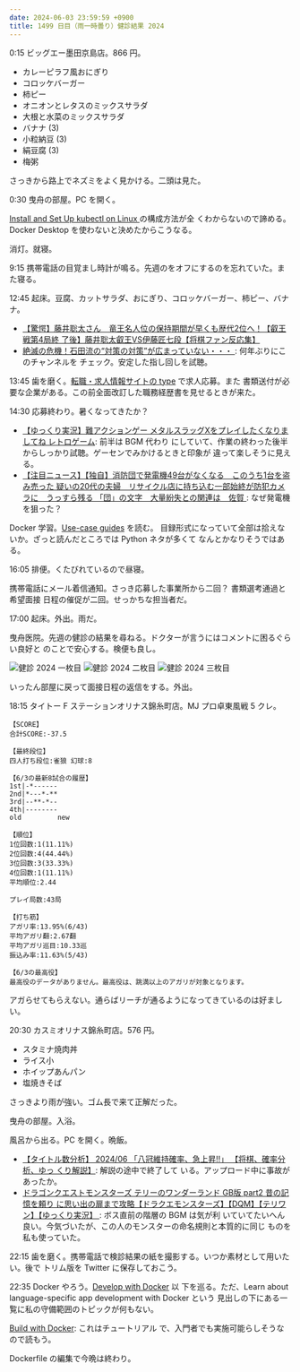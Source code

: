 ```yaml
---
date: 2024-06-03 23:59:59 +0900
title: 1499 日目（雨一時曇り）健診結果 2024
---
```


0:15 ビッグエー墨田京島店。866 円。

* カレーピラフ風おにぎり
* コロッケバーガー
* 柿ピー
* オニオンとレタスのミックスサラダ
* 大根と水菜のミックスサラダ
* バナナ (3)
* 小粒納豆 (3)
* 絹豆腐 (3)
* 梅粥

さっきから路上でネズミをよく見かける。二頭は見た。

0:30 曳舟の部屋。PC を開く。

[Install and Set Up kubectl on Linux
](https://kubernetes.io/docs/tasks/tools/install-kubectl-linux/) の構成方法が全
くわからないので諦める。Docker Desktop を使わないと決めたからこうなる。

消灯。就寝。

9:15 携帯電話の目覚まし時計が鳴る。先週のをオフにするのを忘れていた。また寝る。

12:45 起床。豆腐、カットサラダ、おにぎり、コロッケバーガー、柿ピー、バナナ。

* [【驚愕】藤井聡太さん　竜王名人位の保持期間が早くも歴代2位へ！【叡王戦第4局終
  了後】藤井聡太叡王VS伊藤匠七段【将棋ファン反応集】
  ](https://www.youtube.com/watch?v=ipG0Zw769ak)
* [絶滅の危機！石田流の“対策の対策”が広まっていない・・・
  ](https://www.youtube.com/watch?v=JNVZBfKA50E): 何年ぶりにこのチャンネルを
  チェック。安定した指し回しを試聴。

13:45 歯を磨く。[転職・求人情報サイトの type](https://type.jp/) で求人応募。また
書類送付が必要な企業がある。この前全面改訂した職務経歴書を見せるときが来た。

14:30 応募終わり。暑くなってきたか？

* [【ゆっくり実況】難アクションゲー メタルスラッグXをプレイしたくなりましてね
  レトロゲーム](https://www.youtube.com/watch?v=knkKCjHc6-I): 前半は BGM 代わり
  にしていて、作業の終わった後半からしっかり試聴。ゲーセンでみかけるときと印象が
  違って楽しそうに見える。
* [【注目ニュース】【独自】消防団で発電機49台がなくなる　このうち1台を盗み売った
  疑いの20代の夫婦　リサイクル店に持ち込む一部始終が防犯カメラに　うっすら残る
  「団」の文字　大量紛失との関連は　佐賀
  ](https://www.youtube.com/watch?v=O4QubU0sQrE): なぜ発電機を狙った？

Docker 学習。[Use-case guides](https://docs.docker.com/guides/use-case/) を読む。
目録形式になっていて全部は拾えないか。ざっと読んだところでは Python ネタが多くて
なんとかなりそうではある。

16:05 排便。くたびれているので昼寝。

携帯電話にメール着信通知。さっき応募した事業所から二回？ 書類選考通過と希望面接
日程の催促が二回。せっかちな担当者だ。

17:00 起床。外出。雨だ。

曳舟医院。先週の健診の結果を尋ねる。ドクターが言うにはコメントに困るぐらい良好と
のことで安心する。検便も良し。

![健診 2024 一枚目](https://pbs.twimg.com/media/GPJ9dY0acAALQCt?format=jpg&name=small)
![健診 2024 二枚目](https://pbs.twimg.com/media/GPJ9dY1bEAAlXP6?format=jpg&name=small)
![健診 2024 三枚目](https://pbs.twimg.com/media/GPJ9dYyaIAA9TPn?format=jpg&name=small)

いったん部屋に戻って面接日程の返信をする。外出。

18:15 タイトー F ステーションオリナス錦糸町店。MJ プロ卓東風戦 5 クレ。

```text
【SCORE】
合計SCORE:-37.5

【最終段位】
四人打ち段位:雀狼 幻球:8

【6/3の最新8試合の履歴】
1st|-*------
2nd|*---*-**
3rd|--**-*--
4th|--------
old         new

【順位】
1位回数:1(11.11%)
2位回数:4(44.44%)
3位回数:3(33.33%)
4位回数:1(11.11%)
平均順位:2.44

プレイ局数:43局

【打ち筋】
アガリ率:13.95%(6/43)
平均アガリ翻:2.67翻
平均アガリ巡目:10.33巡
振込み率:11.63%(5/43)

【6/3の最高役】
最高役のデータがありません。最高役は、跳満以上のアガリが対象となります。
```

アガらせてもらえない。通らばリーチが通るようになってきているのは好ましい。

20:30 カスミオリナス錦糸町店。576 円。

* スタミナ焼肉丼
* ライス小
* ホイップあんパン
* 塩焼きそば

さっきより雨が強い。ゴム長で来て正解だった。

曳舟の部屋。入浴。

風呂から出る。PC を開く。晩飯。

* [【タイトル数分析】 2024/06 「八冠維持確率、急上昇!!」 【将棋、確率分析、ゆっ
  くり解説】](https://www.youtube.com/watch?v=9BnkGlyA3m0): 解説の途中で終了して
  いる。アップロード中に事故があったか。
* [ドラゴンクエストモンスターズ テリーのワンダーランド GB版 part2 昔の記憶を頼り
  に思い出の扉まで攻略【ドラクエモンスターズ】【DQM】【テリワン】【ゆっくり実況】
  ](https://www.youtube.com/watch?v=nz-7zTeL51E): ボス直前の階層の BGM は気が利
  いていてたいへん良い。今気づいたが、この人のモンスターの命名規則と本質的に同じ
  ものを私も使っていた。

22:15 歯を磨く。携帯電話で検診結果の紙を撮影する。いつか素材として用いたい。後で
トリム版を Twitter に保存しておこう。

22:35 Docker やろう。[Develop with Docker](https://docs.docker.com/develop/) 以
下を巡る。ただ、Learn about language-specific app development with Docker という
見出しの下にある一覧に私の守備範囲のトピックが何もない。

[Build with Docker](https://docs.docker.com/build/guide/): これはチュートリアル
で、入門者でも実施可能らしそうなので読もう。

Dockerfile の編集で今晩は終わり。

